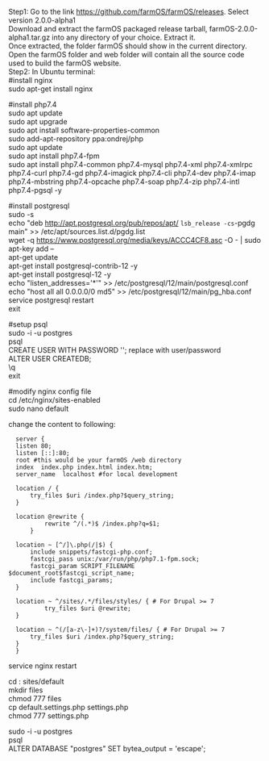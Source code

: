 Step1:
Go to the link https://github.com/farmOS/farmOS/releases. Select version 2.0.0-alpha1\
Download and extract the farmOS packaged release tarball, farmOS-2.0.0-alpha1.tar.gz into any directory of your choice. Extract it.\
Once extracted, the folder farmOS should show in the current directory.\
Open the farmOS folder and web folder will contain all the source code used to build the farmOS website.\
Step2:
In Ubuntu terminal:\
#install nginx\
sudo apt-get install nginx

#install php7.4\
sudo apt update\
sudo apt upgrade\
sudo apt install software-properties-common\
sudo add-apt-repository ppa:ondrej/php\
sudo apt update\
sudo apt install php7.4-fpm\
sudo apt install php7.4-common php7.4-mysql php7.4-xml php7.4-xmlrpc php7.4-curl php7.4-gd php7.4-imagick php7.4-cli php7.4-dev php7.4-imap php7.4-mbstring php7.4-opcache php7.4-soap php7.4-zip php7.4-intl php7.4-pgsql -y

 #install postgresql\
sudo -s\
echo "deb http://apt.postgresql.org/pub/repos/apt/ `lsb_release -cs`-pgdg main" >> /etc/apt/sources.list.d/pgdg.list\
wget -q https://www.postgresql.org/media/keys/ACCC4CF8.asc -O - | sudo apt-key add –\
apt-get update\
apt-get install postgresql-contrib-12 -y\
apt-get install postgresql-12 -y\
echo "listen_addresses='*'" >> /etc/postgresql/12/main/postgresql.conf\
echo "host all all 0.0.0.0/0 md5" >> /etc/postgresql/12/main/pg_hba.conf\
service postgresql restart\
exit

#setup psql\
sudo -i -u postgres\
psql\
CREATE USER <username> WITH PASSWORD '<password>'; replace with user/password\
ALTER USER <username> CREATEDB;\
\q\
exit
 
#modify nginx config file\
cd /etc/nginx/sites-enabled\
sudo nano default
 
change the content to following:
 
      server {
      listen 80;
      listen [::]:80;
      root #this would be your farmOS /web directory
      index  index.php index.html index.htm;
      server_name  localhost #for local development

      location / {
          try_files $uri /index.php?$query_string;        
      }

      location @rewrite {
              rewrite ^/(.*)$ /index.php?q=$1;
          }

      location ~ [^/]\.php(/|$) {
          include snippets/fastcgi-php.conf;
          fastcgi_pass unix:/var/run/php/php7.1-fpm.sock;
          fastcgi_param SCRIPT_FILENAME $document_root$fastcgi_script_name;
          include fastcgi_params;
      }

      location ~ ^/sites/.*/files/styles/ { # For Drupal >= 7
              try_files $uri @rewrite;
      }

      location ~ ^(/[a-z\-]+)?/system/files/ { # For Drupal >= 7
          try_files $uri /index.php?$query_string;
      }
      }
  
  service nginx restart
 
cd  <web folder>: sites/default\
mkdir files\
chmod 777 files\
cp default.settings.php settings.php\
chmod 777 settings.php
 
sudo -i -u postgres\
psql\
ALTER DATABASE "postgres" SET bytea_output = 'escape';

